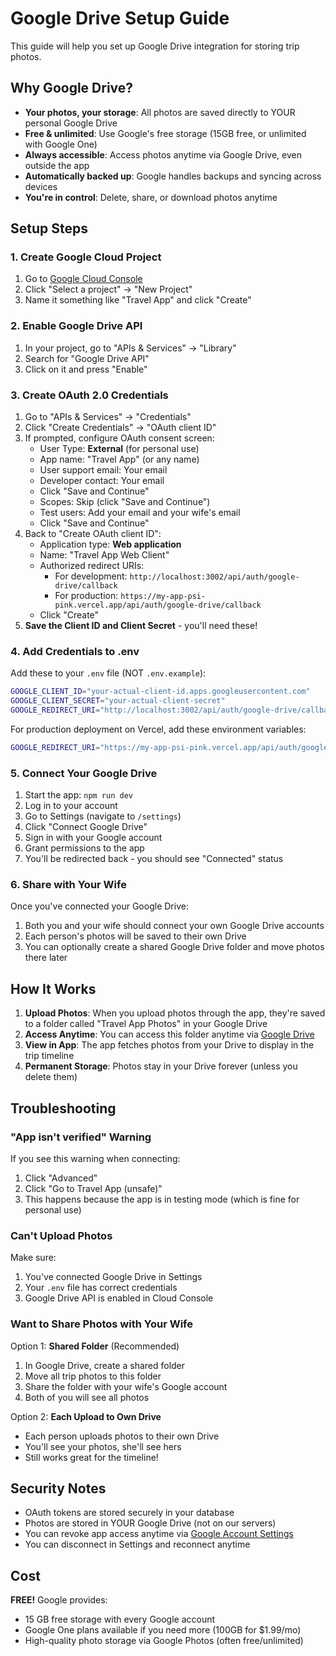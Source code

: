 # Google Drive Setup Guide

This guide will help you set up Google Drive integration for storing trip photos.

## Why Google Drive?

- **Your photos, your storage**: All photos are saved directly to YOUR personal Google Drive
- **Free & unlimited**: Use Google's free storage (15GB free, or unlimited with Google One)
- **Always accessible**: Access photos anytime via Google Drive, even outside the app
- **Automatically backed up**: Google handles backups and syncing across devices
- **You're in control**: Delete, share, or download photos anytime

## Setup Steps

### 1. Create Google Cloud Project

1. Go to [Google Cloud Console](https://console.cloud.google.com/)
2. Click "Select a project" → "New Project"
3. Name it something like "Travel App" and click "Create"

### 2. Enable Google Drive API

1. In your project, go to "APIs & Services" → "Library"
2. Search for "Google Drive API"
3. Click on it and press "Enable"

### 3. Create OAuth 2.0 Credentials

1. Go to "APIs & Services" → "Credentials"
2. Click "Create Credentials" → "OAuth client ID"
3. If prompted, configure OAuth consent screen:
   - User Type: **External** (for personal use)
   - App name: "Travel App" (or any name)
   - User support email: Your email
   - Developer contact: Your email
   - Click "Save and Continue"
   - Scopes: Skip (click "Save and Continue")
   - Test users: Add your email and your wife's email
   - Click "Save and Continue"
4. Back to "Create OAuth client ID":
   - Application type: **Web application**
   - Name: "Travel App Web Client"
   - Authorized redirect URIs:
     - For development: `http://localhost:3002/api/auth/google-drive/callback`
     - For production: `https://my-app-psi-pink.vercel.app/api/auth/google-drive/callback`
   - Click "Create"
5. **Save the Client ID and Client Secret** - you'll need these!

### 4. Add Credentials to .env

Add these to your `.env` file (NOT `.env.example`):

```bash
GOOGLE_CLIENT_ID="your-actual-client-id.apps.googleusercontent.com"
GOOGLE_CLIENT_SECRET="your-actual-client-secret"
GOOGLE_REDIRECT_URI="http://localhost:3002/api/auth/google-drive/callback"
```

For production deployment on Vercel, add these environment variables:
```bash
GOOGLE_REDIRECT_URI="https://my-app-psi-pink.vercel.app/api/auth/google-drive/callback"
```

### 5. Connect Your Google Drive

1. Start the app: `npm run dev`
2. Log in to your account
3. Go to Settings (navigate to `/settings`)
4. Click "Connect Google Drive"
5. Sign in with your Google account
6. Grant permissions to the app
7. You'll be redirected back - you should see "Connected" status

### 6. Share with Your Wife

Once you've connected your Google Drive:
1. Both you and your wife should connect your own Google Drive accounts
2. Each person's photos will be saved to their own Drive
3. You can optionally create a shared Google Drive folder and move photos there later

## How It Works

1. **Upload Photos**: When you upload photos through the app, they're saved to a folder called "Travel App Photos" in your Google Drive
2. **Access Anytime**: You can access this folder anytime via [Google Drive](https://drive.google.com)
3. **View in App**: The app fetches photos from your Drive to display in the trip timeline
4. **Permanent Storage**: Photos stay in your Drive forever (unless you delete them)

## Troubleshooting

### "App isn't verified" Warning

If you see this warning when connecting:
1. Click "Advanced"
2. Click "Go to Travel App (unsafe)"
3. This happens because the app is in testing mode (which is fine for personal use)

### Can't Upload Photos

Make sure:
1. You've connected Google Drive in Settings
2. Your `.env` file has correct credentials
3. Google Drive API is enabled in Cloud Console

### Want to Share Photos with Your Wife

Option 1: **Shared Folder** (Recommended)
1. In Google Drive, create a shared folder
2. Move all trip photos to this folder
3. Share the folder with your wife's Google account
4. Both of you will see all photos

Option 2: **Each Upload to Own Drive**
- Each person uploads photos to their own Drive
- You'll see your photos, she'll see hers
- Still works great for the timeline!

## Security Notes

- OAuth tokens are stored securely in your database
- Photos are stored in YOUR Google Drive (not on our servers)
- You can revoke app access anytime via [Google Account Settings](https://myaccount.google.com/permissions)
- You can disconnect in Settings and reconnect anytime

## Cost

**FREE!** Google provides:
- 15 GB free storage with every Google account
- Google One plans available if you need more (100GB for $1.99/mo)
- High-quality photo storage via Google Photos (often free/unlimited)

